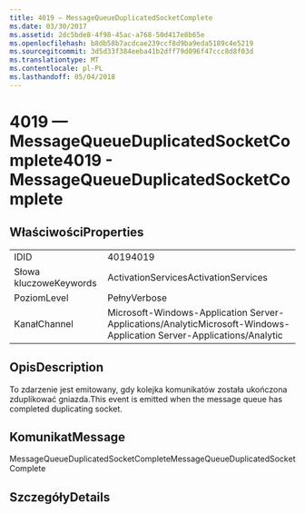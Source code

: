 ```yaml
---
title: 4019 — MessageQueueDuplicatedSocketComplete
ms.date: 03/30/2017
ms.assetid: 2dc5bde8-4f98-45ac-a768-50d417e8b65e
ms.openlocfilehash: b8db58b7acdcae239ccf8d9ba9eda5189c4e5219
ms.sourcegitcommit: 3d5d33f384eeba41b2dff79d096f47ccc8d8f03d
ms.translationtype: MT
ms.contentlocale: pl-PL
ms.lasthandoff: 05/04/2018
---
```

# <a name="4019---messagequeueduplicatedsocketcomplete"></a><span data-ttu-id="90a00-102">4019 — MessageQueueDuplicatedSocketComplete</span><span class="sxs-lookup"><span data-stu-id="90a00-102">4019 - MessageQueueDuplicatedSocketComplete</span></span>
## <a name="properties"></a><span data-ttu-id="90a00-103">Właściwości</span><span class="sxs-lookup"><span data-stu-id="90a00-103">Properties</span></span>  
  
|||  
|-|-|  
|<span data-ttu-id="90a00-104">ID</span><span class="sxs-lookup"><span data-stu-id="90a00-104">ID</span></span>|<span data-ttu-id="90a00-105">4019</span><span class="sxs-lookup"><span data-stu-id="90a00-105">4019</span></span>|  
|<span data-ttu-id="90a00-106">Słowa kluczowe</span><span class="sxs-lookup"><span data-stu-id="90a00-106">Keywords</span></span>|<span data-ttu-id="90a00-107">ActivationServices</span><span class="sxs-lookup"><span data-stu-id="90a00-107">ActivationServices</span></span>|  
|<span data-ttu-id="90a00-108">Poziom</span><span class="sxs-lookup"><span data-stu-id="90a00-108">Level</span></span>|<span data-ttu-id="90a00-109">Pełny</span><span class="sxs-lookup"><span data-stu-id="90a00-109">Verbose</span></span>|  
|<span data-ttu-id="90a00-110">Kanał</span><span class="sxs-lookup"><span data-stu-id="90a00-110">Channel</span></span>|<span data-ttu-id="90a00-111">Microsoft-Windows-Application Server-Applications/Analytic</span><span class="sxs-lookup"><span data-stu-id="90a00-111">Microsoft-Windows-Application Server-Applications/Analytic</span></span>|  
  
## <a name="description"></a><span data-ttu-id="90a00-112">Opis</span><span class="sxs-lookup"><span data-stu-id="90a00-112">Description</span></span>  
 <span data-ttu-id="90a00-113">To zdarzenie jest emitowany, gdy kolejka komunikatów została ukończona zduplikować gniazda.</span><span class="sxs-lookup"><span data-stu-id="90a00-113">This event is emitted when the message queue has completed duplicating socket.</span></span>  
  
## <a name="message"></a><span data-ttu-id="90a00-114">Komunikat</span><span class="sxs-lookup"><span data-stu-id="90a00-114">Message</span></span>  
 <span data-ttu-id="90a00-115">MessageQueueDuplicatedSocketComplete</span><span class="sxs-lookup"><span data-stu-id="90a00-115">MessageQueueDuplicatedSocketComplete</span></span>  
  
## <a name="details"></a><span data-ttu-id="90a00-116">Szczegóły</span><span class="sxs-lookup"><span data-stu-id="90a00-116">Details</span></span>
